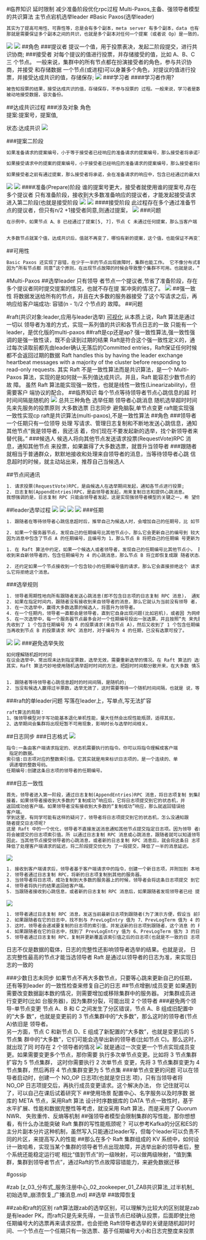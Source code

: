 #临界知识
延时限制
减少准备阶段优化rpc过程
Multi-Paxos,主备、强领导者模型的共识算法
主节点宕机选举leader
#Basic Paxos(选举leader)
```asp
其实为了提高可用性、可靠性等，总是会有多个副本，meta server 有多个副本，data 也有多个副本，多个副本虽然能提高可靠性和可用性，但是也带来了新的问题，
那就是需要保证多个副本之间的共识，也就是多个副本对任何一个提案（或者说 Op）是一致的，一个 Op 如何来达到共识，就像 4 个人提案去哪里吃饭，需要保证一些基本的特性：

```
![](.z_01_分布式_临界知识_共识算法_一致性算法_raft_paxos(选举)_gossip_images/c0d50017.png)
![](.z_01_分布式_临界知识_共识(consensus)算法_一致性算法_raft_paxos(选举)_gossip_images/f99e4803.png)
##角色
###提议者
提议一个值，用于投票表决，发起二阶段提交，进行共识协商;
###接受者
对每个提议的值进行投票，并存储接受的值，比如 A、B、C 三 个节点。 一般来说，集群中的所有节点都在扮演接受者的角色，参与共识协商，并接受 和存储数据
一个节点(或进程)可以身兼多个角色，对提议的值进行投票，并接受达成共识的值，存储保存;
![](.z_01_分布式_临界知识_共识算法_一致性算法_raft_paxos(选举)_gossip_images/3221564d.png)
###学习者
####学习者作用?
```asp
被告知投票的结果，接受达成共识的值，存储保存，不参与投票的 过程。一般来说，学习者是数据备份节点，比如“Master-Slave”模型中的 Slave，
被动地接受数据，容灾备份。
```
##达成共识过程
###涉及对象
角色  
提案:提案号，提案值,

状态:达成共识
![](.z_01_分布式_临界知识_共识(consensus)算法_一致性算法_raft_paxos(选举)_gossip_images/b23ea036.png)

###提案二阶段
```asp
如果准备请求的提案编号，小于等于接受者已经响应的准备请求的提案编号，那么接受者将承诺不响应这个准备请求；

如果接受请求中的提案的提案编号，小于接受者已经响应的准备请求的提案编号，那么接受者将承诺不通过这个提案；

如果接受者之前有通过提案，那么接受者将承诺，会在准备请求的响应中，包含已经通过的最大编号的提案信息。
```
![](.z_01_分布式_临界知识_共识(consensus)算法_一致性算法_raft_paxos(选举)_gossip_images/427a67bb.png)
![](.z_01_分布式_临界知识_共识(consensus)算法_一致性算法_raft_paxos(选举)_gossip_images/4d6fe5ef.png)
####准备(Prepare)阶段
谁的提案号更大，接受者就使用谁的提案号,存在多个提议者
只有准备阶段，接收到大多数准备响应的提议者，才能发起接受请求进入第二阶段(也就是接受阶段
![](.z_01_分布式_临界知识_共识算法_一致性算法_raft_paxos(选举)_gossip_images/9fcb9866.png)
![](.z_01_分布式_临界知识_共识算法_一致性算法_raft_paxos(选举)_gossip_images/ff7f9565.png)
####接受阶段
此过程存在多个通过准备节点的提议者，但只有n/2 +1接受者同意,则通过提案，
![](.z_01_分布式_临界知识_共识算法_一致性算法_raft_paxos(选举)_gossip_images/341a5423.png)
###问题
```asp
在示例中，如果节点 A、B 已经通过了提案[5, 7]，节点 C 未通过任何提案，那么当客户端 3 提案编号为 9 时，通过 Basic Paxos 执行“SET X = 6”，最终三个节点上 X 值是多少呢？


大多数节点就某个值，达成共识后，值就不再变了，哪怕有新的提案，这个值，也能保证不再变了。”这个最后的值肯定是7，至于编号嘛，取最大的
```
##可用性
```asp
Basic Paxos 还实现了容错，在少于一半的节点出现故障时，集群也能工作。 它不像分布式事务算法那样，必须要所有节点都同意后才提交操作，
因为“所有节点都 同意”这个原则，在出现节点故障的时候会导致整个集群不可用。也就是说，“大多数 节点都同意”的原则，赋予了 Basic Paxos 容错的能力，让它能够容忍少于一半的节点 的故障。

```

#Multi-Paxos
##选举leader
只有领导 者节点一个提议者,节省了准备阶段，存在多个提议者同时提交提案的情况，也就不存在提 案冲突的情况了。
![](.z_01_分布式_临界知识_共识(consensus)算法_一致性算法_raft_paxos(选举)_gossip_images/6943b29e.png)
##强一致性
将数据发送给所有的节点，并且在大多数的服务器接受 了这个写请求之后，再响应给客户端成功:
容错(n - 1)/2 个节点的 故障。
##问题

#raft(共识对象:leader,应用与leader选举)
[可视化](http://thesecretlivesofdata.com/raft/)
从本质上说，Raft 算法是通过一切以 领导者为准的方式，实现一系列值的共识和各节点日志的一致
只能有一个leader，是优化版的multi-paxos
##raft是cp还是ap?
强一致性算法,强一致性强调的是强一致性读，既不会读到过期的结果
Raft是符合这个强一致性定义的，通过每次读取前都先由leader确认无落后的Committed entries，Raft保证任何时候都不会返回过期的数据
Raft handles this by having the leader exchange heartbeat messages with a majority of the cluster before responding to read-only requests.
[](https://lentil1016.cn/consistencies-and-raft/)
其实 Raft 不是一致性算法而是共识算法，是一个 Multi-Paxos 算法，实现的是如何就一系列值达成共识。并且，Raft 能容忍少数节点的故 障。
虽然 Raft 算法能实现强一致性，也就是线性一致性(Linearizability)，但需要客户 端协议的配合。
##临界知识
每个节点等待领导者节点心跳信息的超 时时间间隔是随机的
![](.z_01_分布式_临界知识_共识(consensus)算法_一致性算法_paxos(选举)_raft_gossip_images/cbba631d.png)
总共三种角色
选举任期
领导者心跳消息
随机选举超时时间
先来先服务的投票原则
大多数选票
日志同步
避免脑裂,单节点变更
raft能实现强一致性实现cp
raft是共识算法(multi-paxos),不是一致性算法
##角色
###领导者
一个任期只有一位领导
处理 写请求、管理日志复制和不断地发送心跳信息，通知其他节点“我是领导者，我还活 着，你们现在不要发起新的选举，找个新领导者来替代我。”
###候选人
候选人将向其他节点发送请求投票(RequestVote)RPC 消息，通知其他节点 来投票，如果赢得了大多数选票，就晋升当领导者
###跟随者
就相当于普通群众，默默地接收和处理来自领导者的消息，当等待领导者心跳
 信息超时的时候，就主动站出来，推荐自己当候选人

##节点间通讯
```asp
1. 请求投票(RequestVote)RPC，是由候选人在选举期间发起，通知各节点进行投票;
2. 日志复制(AppendEntries)RPC，是由领导者发起，用来复制日志和提供心跳消息。
我想强调的是，日志复制 RPC 只能由领导者发起，这是实现强领导者模型的关键之一，希 望你能注意这一点，后续能更好地理解日志复制，理解日志的一致是怎么实现的。
```
##leader选举过程
![](.z_01_分布式_临界知识_共识(consensus)算法_一致性算法_paxos(选举)_raft_gossip_images/59c20d36.png)
![](.z_01_分布式_临界知识_共识(consensus)算法_一致性算法_paxos(选举)_raft_gossip_images/9963f503.png)
![](.z_01_分布式_临界知识_共识(consensus)算法_一致性算法_paxos(选举)_raft_gossip_images/e376b3a3.png)
![](.z_01_分布式_临界知识_共识(consensus)算法_一致性算法_paxos(选举)_raft_gossip_images/a9a01648.png)
###任期
```asp
1. 跟随者在等待领导者心跳信息超时后，推举自己为候选人时，会增加自己的任期号，比 如节点 A 的当前任期编号为 0，那么在推举自己为候选人时，会将自己的任期编号增加 为 1。

2. 如果一个服务器节点，发现自己的任期编号比其他节点小，那么它会更新自己的编号到 较大的编号值。比如节点 B 的任期编号是 0，当收到来自节点 A 的请求投票 RPC 消息 时，
因为消息中包含了节点 A 的任期编号，且编号为 1，那么节点 B 将把自己的任期编 号更新为 1。

1. 在 Raft 算法中约定，如果一个候选人或者领导者，发现自己的任期编号比其他节点小， 那么它会立即恢复成跟随者状态。比如分区错误恢复后，任期编号为 3 的领导者节点 B，
收到来自新领导者的，包含任期编号为 4 的心跳消息，那么节点 B 将立即恢复成跟 随者状态。

2. 还约定如果一个节点接收到一个包含较小的任期编号值的请求，那么它会直接拒绝这个 请求。比如节点 C 的任期编号为 4，收到包含任期编号为 3 的请求投票 RPC 消息，那
么它将拒绝这个消息。
```
###选举规则
[](https://zhuanlan.zhihu.com/p/27207160)
```asp
1. 领导者周期性地向所有跟随者发送心跳消息(即不包含日志项的日志复制 RPC 消息)， 通知大家我是领导者，阻止跟随者发起新的选举。
2. 如果在指定时间内，跟随者没有接收到来自领导者的消息，那么它就认为当前没有领导 者，推举自己为候选人，发起领导者选举。
3. 在一次选举中，赢得大多数选票的候选人，将晋升为领导者。
4. 在一个任期内，领导者一直都会是领导者，直到它自身出现问题(比如宕机)，或者因 为网络延迟，其他节点发起一轮新的选举。
5. 在一次选举中，每一个服务器节点最多会对一个任期编号投出一张选票，并且按照“先 来先服务”的原则进行投票。比如节点 C 的任期编号为 3，
先收到了 1 个包含任期编号 为 4 的投票请求(来自节点 A)，然后又收到了 1 个包含任期编号为 4 的投票请求(来 自节点 B)。那么节点 C 将会把唯一一张选票投给节点 A，
当再收到节点 B 的投票请求 RPC 消息时，对于编号为 4 的任期，已没有选票可投了。
```
![](.z_01_分布式_临界知识_共识(consensus)算法_一致性算法_paxos(选举)_raft_gossip_images/e9248c41.png)
![](.z_01_分布式_临界知识_共识(consensus)算法_一致性算法_paxos(选举)_raft_gossip_images/d3f4a98e.png)
###避免选举失败
```asp
如何理解随机超时时间
在议会选举中，常出现未达到指定票数，选举无效，需要重新选举的情况。在 Raft 算法的 选举中，也存在类似的问题，那它是如何处理选举无效的问题呢?
其实，Raft 算法巧妙地使用随机选举超时时间的方法，把超时时间都分散开来，在大多数 情况下只有一个服务器节点先发起选举，而不是同时发起选举，这样就能减少因选票瓜分导 致选举失败的情况。


1. 跟随者等待领导者心跳信息超时的时间间隔，是随机的;
2. 当没有候选人赢得过半票数，选举无效了，这时需要等待一个随机时间间隔，也就是 说，等待选举超时的时间间隔，是随机的。
```
###raft的单leader问题
写落在leader上，写单点,写无法扩容
```asp
raft算法的局限：
1、强领导模型对于写功能基本退化单机性能，量大任然会出现性能瓶颈，适得其反。
2、选举期间会集群将出现短暂不可用现象，影响时长与选举时间相关。
```
##日志同步
###日志格式
![](.z_01_分布式_临界知识_共识(consensus)算法_一致性算法_paxos(选举)_raft_gossip_images/a0d49ce3.png)
```asp
指令:一条由客户端请求指定的、状态机需要执行的指令。你可以将指令理解成客户端
 指定的数据。
索引值:日志项对应的整数索引值。它其实就是用来标识日志项的，是一个连续的、单
 调递增的整数号码。
任期编号:创建这条日志项的领导者的任期编号。
```
###日志一致性
```asp
首先，领导者进入第一阶段，通过日志复制(AppendEntries)RPC 消息，将日志项复制 到集群其他节点上。
接着，如果领导者接收到大多数的“复制成功”响应后，它将日志项提交到它的状态机，并
返回成功给客户端。如果领导者没有接收到大多数的“复制成功”响应，那么就返回错误给
客户端。
学到这里，有同学可能有这样的疑问了，领导者将日志项提交到它的状态机，怎么没通知跟
随者提交日志项呢?
这是 Raft 中的一个优化，领导者不直接发送消息通知其他节点提交指定日志项。因为领导 者的日志复制 RPC 消息或心跳消息，包含了当前最大的，
将会被提交的日志项索引值。所 以通过日志复制 RPC 消息或心跳消息，跟随者就可以知道领导者的日志提交位置信息。
因此，当其他节点接受领导者的心跳消息，或者新的日志复制 RPC 消息后，就会将这条日 志项提交到它的状态机。而这个优化，
降低了处理客户端请求的延迟，将二阶段提交优化为 了一段提交，降低了一半的消息延迟。
```
![](.z_01_分布式_临界知识_共识(consensus)算法_一致性算法_paxos(选举)_raft_gossip_images/b29859d0.png)
```asp
1. 接收到客户端请求后，领导者基于客户端请求中的指令，创建一个新日志项，并附加到 本地日志中。
2. 领导者通过日志复制 RPC，将新的日志项复制到其他的服务器。
3. 当领导者将日志项，成功复制到大多数的服务器上的时候，领导者会将这条日志项提交 到它的状态机中。
4. 领导者将执行的结果返回给客户端。
5. 当跟随者接收到心跳信息，或者新的日志复制 RPC 消息后，如果跟随者发现领导者已经 提交了某条日志项，而它还没提交，那么跟随者就将这条日志项提交到本地的状态机 中。
```
![](.z_01_分布式_临界知识_共识(consensus)算法_一致性算法_paxos(选举)_raft_gossip_images/e472b0d3.png)
```asp
1. 领导者通过日志复制 RPC 消息，发送当前最新日志项到跟随者(为了演示方便，假设当 前需要复制的日志项是最新的)，这个消息的 PrevLogEntry 值为 7，PrevLogTerm 值 为 4。
2. 如果跟随者在它的日志中，找不到与 PrevLogEntry 值为 7、PrevLogTerm 值为 4 的日 志项，也就是说它的日志和领导者的不一致了，那么跟随者就会拒绝接收新的日志项， 并返回失败信息给领导者。
3. 这时，领导者会递减要复制的日志项的索引值，并发送新的日志项到跟随者，这个消息 的 PrevLogEntry 值为 6，PrevLogTerm 值为 3。
4. 如果跟随者在它的日志中，找到了 PrevLogEntry 值为 6、PrevLogTerm 值为 3 的日志 项，那么日志复制 RPC 返回成功，这样一来，领导者就知道在 PrevLogEntry 值为 6、 PrevLogTerm 值为 3 的位置，跟随者的日志项与自己相同。
5. 领导者通过日志复制 RPC，复制并更新覆盖该索引值之后的日志项(也就是不一致的日 志项)，最终实现了集群各节点日志的一致。
```
日志不仅是数据的载体，日志的完整性还影响领导者选举的结果。也就是说， 日志完整性最高的节点才能当选领导者
Raft 是通过以领导者的日志为准，来实现日志的一致的

###少数日志未同步
如果节点不再大多数节点，只要等心跳来更新自己的任期，还有等到leader 的一致性检查来修复自己的日志
##节点增删/成员变更
如果遇到需要改变数据副本数的情况，则需要增加或移除集群中的服务器。
对集群成员进行变更时(比如 台服务器)，因为集群分裂，可能出现 2 个领导者
###避免两个领导-单节点变更
[](https://juejin.cn/post/6975512357640339463#heading-5)
节点 A、B 和 C 之间发生了分区错误，节点 A、B 组成旧配置中的“大多 数”，也就是变更前的 3 节点集群中的“大多数”，那么这时的领导者(节点 A)依旧是 领导者。  
另一方面，节点 C 和新节点 D、E 组成了新配置的“大多数”，也就是变更后的 5 节点集 群中的“大多数”，它们可能会选举出新的领导者(比如节点 C)。那么这时，就出现了同 时存在 2 个领导者的情况
![](.z_01_分布式_临界知识_共识(consensus)算法_一致性算法_paxos(选举)_raft_gossip_images/66298814.png)
就是通过一次变更一个节点实现成员变更。如果需要变更多个节点，那你需要 执行多次单节点变更。比如将 3 节点集群扩容为 5 节点集群，
这时你需要执行 2 次单节点 变更，先将 3 节点集群变更为 4 节点集群，然后再将 4 节点集群变更为 5 节点集
###单节点变更的问题
可以在领导者启动时，创建一个 NO_OP 日志项(也就是空日志 项)，只有当领导者将 NO_OP 日志项提交后，再执行成员变更请求。这个解决办法，
你 记住就可以了，可以自己在课后试着研究下
##使用场景
配置中心、名字服务以及时序数 据库的 META 节点，采用Raft 算法
设计时序数据库的 DATA 节点一致性时，基于 水平扩展、性能和数据完整性等考虑，就没采用 Raft 算法，而是采用了 Quorum NWR、 失败重传、反熵等机制
##强领导者模型会限制集群的写性能，那你想想看，有什么办法能突破 Raft 集群的写性能瓶颈呢？
可以参考Kafka的分区和ES的主分片副本分片这种机制，虽然写入只能通过leader写，但每个leader可以负责不同的片区，来提高写入的性能
##那么在多个 Raft 集群组成的 KV 系统中，如何设计一致哈希，实现当某个集群的领导者节点出现故障，并选举出新的领导者后，整个系统还能稳定运行呢
相比“值到节点”的一级映射，可以做两级映射，“值到集群，集群到领导者节点”，通过Raft的节点故障容错能力，来避免数据迁移


#gossip

#zab
[z_03_分布式_服务注册中心_02_zookeeper_01_ZAB共识算法_过半机制_初始选举_崩溃恢复_广播消息.md]
##选举
##故障恢复

##zab和raft的区别
raft算法跟zab的选举区别，可以理解为比较大的区别就是zab是有leader PK，而raft只是先来先得，一旦该节点已经确认投票，后面即使比他任期编号大的选票再来请求投票，也会拒绝
Raft领导者选举的关键是随机超时时间、一个节点在一个任期只有一张选票、基于任期编号大小和日志完整度来投票
